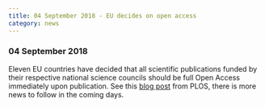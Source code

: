 ```yaml
---
title: 04 September 2018 - EU decides on open access
category: news
---
```


### 04 September 2018

Eleven EU countries have decided that all scientific publications
funded by their respective national science councils should be full
Open Access immediately upon publication. See this [blog
post](https://blogs.plos.org/plos/2018/09/open-access-publishing-forges-ahead-in-europe/)
from PLOS, there is more news to follow in the coming days.

